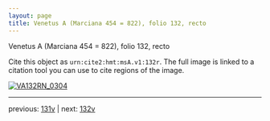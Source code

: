 ```yaml
---
layout: page
title: Venetus A (Marciana 454 = 822), folio 132, recto
---
```


Venetus A (Marciana 454 = 822), folio 132, recto

Cite this object as `urn:cite2:hmt:msA.v1:132r`.  The full image is linked to a citation tool you can use to cite regions of the image.

[![VA132RN_0304](http://www.homermultitext.org/iipsrv?IIIF=/project/homer/pyramidal/deepzoom/hmt/vaimg/2017a/VA132RN_0304.tif/full/800,/0/default.jpg)](http://www.homermultitext.org/ict2/?urn=urn:cite2:hmt:vaimg.2017a:VA132RN_0304) 

---

previous:  [131v](../131v/) | next: [132v](../132v/)